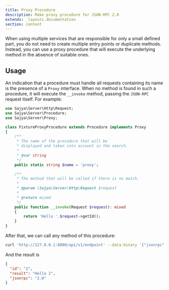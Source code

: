 ```yaml
---
title: Proxy Procedure
description: Make proxy procedure for JSON-RPC 2.0
extends: _layouts.documentation
section: content
---
```



When using multiple services that are responsible for only a small defined part,
you do not need to create multiple entry points or duplicate methods.
Instead, you can use a proxy procedure that will execute the underlying method in the absence of suitable ones.

## Usage

An indication that a procedure must handle all requests containing its name is the presence of a `Proxy` interface.
When no method is found in such a procedure, it will execute the `__invoke` method, passing the `JSON-RPC` request itself. For example:


```php
use Sajya\Server\Http\Request;
use Sajya\Server\Procedure;
use Sajya\Server\Proxy;

class FixtureProxyProcedure extends Procedure implements Proxy
{
    /**
     * The name of the procedure that will be
     * displayed and taken into account in the search.
     *
     * @var string
     */
    public static string $name = 'proxy';

    /**
     * The method that will be called if there is no match.
     * 
     * @param \Sajya\Server\Http\Request $request
     *
     * @return mixed
     */
    public function __invoke(Request $request): mixed
    {
        return 'Hello '.$request->getId();
    }
}
```

After that, we can call any method of this procedure:

```bash
curl 'http://127.0.0.1:8000/api/v1/endpoint' --data-binary '{"jsonrpc":"2.0","method":"proxy@ping","id":2}'
```

And the result is

```json
{
  "id": "2",
  "result": "Hello 2",
  "jsonrpc": "2.0"
}
```

